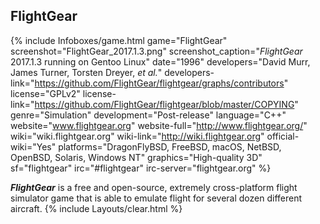 ## FlightGear
{% include Infoboxes/game.html game="FlightGear" screenshot="FlightGear_2017.1.3.png" screenshot_caption="<i>FlightGear</i> 2017.1.3 running on Gentoo Linux" date="1996" developers="David Murr, James Turner, Torsten Dreyer, <i>et al.</i>" developers-link="https://github.com/FlightGear/flightgear/graphs/contributors" license="GPLv2" license-link="https://github.com/FlightGear/flightgear/blob/master/COPYING" genre="Simulation" development="Post-release" language="C++" website="www.flightgear.org" website-full="http://www.flightgear.org/" wiki="wiki.flightgear.org" wiki-link="http://wiki.flightgear.org" official-wiki="Yes" platforms="DragonFlyBSD, FreeBSD, macOS, NetBSD, OpenBSD, Solaris, Windows NT" graphics="High-quality 3D" sf="flightgear" irc="#flightgear" irc-server="flightgear.org" %}

***FlightGear*** is a free and open-source, extremely cross-platform flight simulator game that is able to emulate flight for several dozen different aircraft. 
{% include Layouts/clear.html %}
